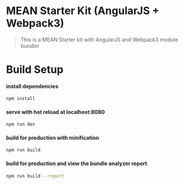# MEAN Starter Kit (AngularJS + Webpack3)

> This is a MEAN Starter kit with AngularJS and Webpack3 module bundler

# Build Setup
#### install dependencies
``` bash
npm install
```
#### serve with hot reload at localhost:8080
``` bash
npm run dev
```

#### build for production with minification
``` bash
npm run build
```

#### build for production and view the bundle analyzer report
``` bash
npm run build --report
```

